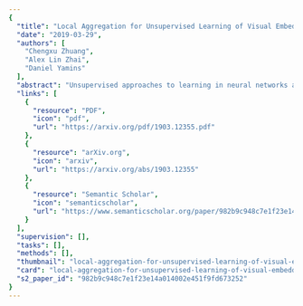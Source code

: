 ```yaml
---
{
  "title": "Local Aggregation for Unsupervised Learning of Visual Embeddings",
  "date": "2019-03-29",
  "authors": [
    "Chengxu Zhuang",
    "Alex Lin Zhai",
    "Daniel Yamins"
  ],
  "abstract": "Unsupervised approaches to learning in neural networks are of substantial interest for furthering artificial intelligence, both because they would enable the training of networks without the need for large numbers of expensive annotations, and because they would be better models of the kind of general-purpose learning deployed by humans. However, unsupervised networks have long lagged behind the performance of their supervised counterparts, especially in the domain of large-scale visual recognition. Recent developments in training deep convolutional embeddings to maximize non-parametric instance separation and clustering objectives have shown promise in closing this gap. Here, we describe a method that trains an embedding function to maximize a metric of local aggregation, causing similar data instances to move together in the embedding space, while allowing dissimilar instances to separate. This aggregation metric is dynamic, allowing soft clusters of different scales to emerge. We evaluate our procedure on several large-scale visual recognition datasets, achieving state-of-the-art unsupervised transfer learning performance on object recognition in ImageNet, scene recognition in Places 205, and object detection in PASCAL VOC.",
  "links": [
    {
      "resource": "PDF",
      "icon": "pdf",
      "url": "https://arxiv.org/pdf/1903.12355.pdf"
    },
    {
      "resource": "arXiv.org",
      "icon": "arxiv",
      "url": "https://arxiv.org/abs/1903.12355"
    },
    {
      "resource": "Semantic Scholar",
      "icon": "semanticscholar",
      "url": "https://www.semanticscholar.org/paper/982b9c948c7e1f23e14a014002e451f9fd673252"
    }
  ],
  "supervision": [],
  "tasks": [],
  "methods": [],
  "thumbnail": "local-aggregation-for-unsupervised-learning-of-visual-embeddings-thumb.jpg",
  "card": "local-aggregation-for-unsupervised-learning-of-visual-embeddings-card.jpg",
  "s2_paper_id": "982b9c948c7e1f23e14a014002e451f9fd673252"
}
---
```


